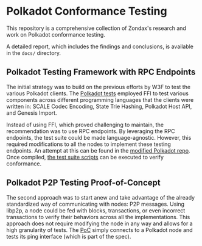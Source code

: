 # Polkadot Conformance Testing

This repository is a comprehensive collection of Zondax's research and work on Polkadot conformance testing.

A detailed report, which includes the findings and conclusions, is available in the `docs/` directory.

## Polkadot Testing Framework with RPC Endpoints

The initial strategy was to build on the previous efforts by W3F to test the various Polkadot clients. The [Polkadot tests](https://github.com/w3f/polkadot-tests) employed FFI to test various components across different programming languages that the clients were written in: SCALE Codec Encoding, State Trie Hashing, Polkadot Host API, and Genesis Import.

Instead of using FFI, which proved challenging to maintain, the recommendation was to use RPC endpoints. By leveraging the RPC endpoints, the test suite could be made language-agnostic. However, this required modifications to all the nodes to implement these testing endpoints. An attempt at this can be found in the [modified Polkadot repo](https://github.com/Zondax/polkadot-sdk). Once compiled, [the test suite scripts](https://github.com/Zondax/Polkadot-conformance-tests) can be executed to verify conformance.

## Polkadot P2P Testing Proof-of-Concept

The second approach was to start anew and take advantage of the already standardized way of communicating with nodes: P2P messages. Using libp2p, a node could be fed with blocks, transactions, or even incorrect transactions to verify their behaviors across all the implementations. This approach does not require modifying the node in any way and allows for a high granularity of tests. The [PoC](https://github.com/Zondax/polkadot-testing-p2p) simply connects to a Polkadot node and tests its ping interface (which is part of the spec).
